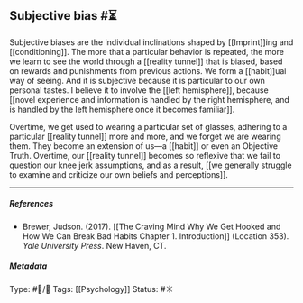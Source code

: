 ## Subjective bias  #⏳

Subjective biases are the individual inclinations shaped by [[Imprint]]ing and [[conditioning]]. The more that a particular behavior is repeated, the more we learn to see the world through a [[reality tunnel]] that is biased, based on rewards and punishments from previous actions. We form a [[habit]]ual way of seeing. And it is subjective because it is particular to our own personal tastes. I believe it to involve the [[left hemisphere]], because [[novel experience and information is handled by the right hemisphere, and is handled by the left hemisphere once it becomes familiar]].

Overtime, we get used to wearing a particular set of glasses, adhering to a particular [[reality tunnel]] more and more, and we forget we are wearing them. They become an extension of us—a [[habit]] or even an Objective Truth. Overtime, our [[reality tunnel]] becomes so reflexive that we fail to question our knee jerk assumptions, and as a result, [[we generally struggle to examine and criticize our own beliefs and perceptions]].  

___

##### References

- Brewer, Judson. (2017). [[The Craving Mind Why We Get Hooked and How We Can Break Bad Habits Chapter 1. Introduction]] (Location 353). _Yale University Press_. New Haven, CT.

##### Metadata

Type: #🔵/🔵 
Tags: [[Psychology]] 
Status: #☀️ 